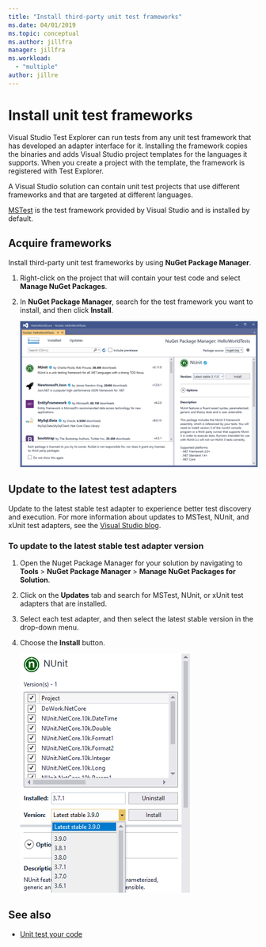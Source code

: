 ```yaml
---
title: "Install third-party unit test frameworks"
ms.date: 04/01/2019
ms.topic: conceptual
ms.author: jillfra
manager: jillfra
ms.workload:
  - "multiple"
author: jillre
---
```

# Install unit test frameworks

Visual Studio Test Explorer can run tests from any unit test framework that has developed an adapter interface for it. Installing the framework copies the binaries and adds Visual Studio project templates for the languages it supports. When you create a project with the template, the framework is registered with Test Explorer.

A Visual Studio solution can contain unit test projects that use different frameworks and that are targeted at different languages.

[MSTest](getting-started-with-unit-testing.md) is the test framework provided by Visual Studio and is installed by default.

## Acquire frameworks

Install third-party unit test frameworks by using **NuGet Package Manager**.

1. Right-click on the project that will contain your test code and select **Manage NuGet Packages**.

2. In **NuGet Package Manager**, search for the test framework you want to install, and then click **Install**.

   ![NuGet Package Manager in Visual Studio](media/vs-2019/nuget-package-manager.png)

## Update to the latest test adapters

Update to the latest stable test adapter to experience better test discovery and execution. For more information about updates to MSTest, NUnit, and xUnit test adapters, see the [Visual Studio blog](https://devblogs.microsoft.com/visualstudio/test-experience-improvements/).

### To update to the latest stable test adapter version

1. Open the Nuget Package Manager for your solution by navigating to **Tools** > **NuGet Package Manager** > **Manage NuGet Packages for Solution**.

2. Click on the **Updates** tab and search for MSTest, NUnit, or xUnit test adapters that are installed.

3. Select each test adapter, and then select the latest stable version in the drop-down menu.

4. Choose the **Install** button.

   ![Upgrade Test Adapter](media/install-adapter-upgrade.png)

## See also

- [Unit test your code](../test/unit-test-your-code.md)
